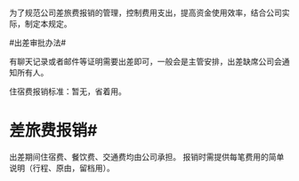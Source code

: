 # 

为了规范公司差旅费报销的管理，控制费用支出，提高资金使用效率，结合公司实际，制定本规定。

 

#出差审批办法# 

有聊天记录或者邮件等证明需要出差即可，一般会是主管安排，出差缺席公司会通知所有人。 

住宿费报销标准：暂无，省着用。


# 差旅费报销#

出差期间住宿费、餐饮费、交通费均由公司承担。
报销时需提供每笔费用的简单说明（行程、原由，留档用）。



